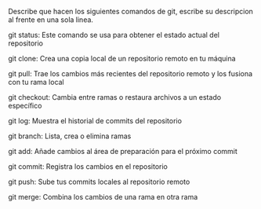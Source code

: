 Describe que hacen los siguientes comandos de git, escribe su descripcion al frente en una sola linea.

git status: Este comando se usa para obtener el estado actual del repositorio

git clone: Crea una copia local de un repositorio remoto en tu máquina

git pull: Trae los cambios más recientes del repositorio remoto y los fusiona con tu rama local

git checkout: Cambia entre ramas o restaura archivos a un estado específico

git log: Muestra el historial de commits del repositorio

git branch: Lista, crea o elimina ramas

git add: Añade cambios al área de preparación para el próximo commit

git commit: Registra los cambios en el repositorio

git push: Sube tus commits locales al repositorio remoto

git merge: Combina los cambios de una rama en otra rama